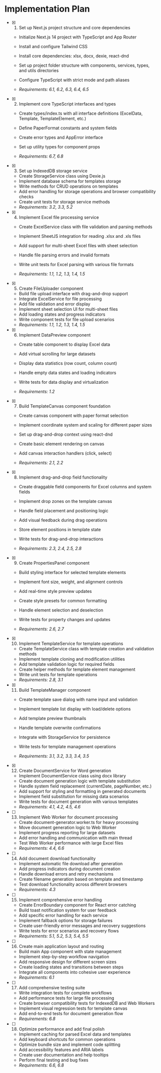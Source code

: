 # Implementation Plan

- [x] 1. Set up Next.js project structure and core dependencies





  - Initialize Next.js 14 project with TypeScript and App Router
  - Install and configure Tailwind CSS
  - Install core dependencies: xlsx, docx, dexie, react-dnd
  - Set up project folder structure with components, services, types, and utils directories
  - Configure TypeScript with strict mode and path aliases


  - _Requirements: 6.1, 6.2, 6.3, 6.4, 6.5_

- [x] 2. Implement core TypeScript interfaces and types


  - Create types/index.ts with all interface definitions (ExcelData, Template, TemplateElement, etc.)
  - Define PaperFormat constants and system fields



  - Create error types and AppError interface
  - Set up utility types for component props
  - _Requirements: 6.7, 6.8_


- [x] 3. Set up IndexedDB storage service


  - Create StorageService class using Dexie.js
  - Implement database schema for templates storage
  - Write methods for CRUD operations on templates
  - Add error handling for storage operations and browser compatibility checks
  - Create unit tests for storage service methods
  - _Requirements: 3.2, 3.3, 5.2_

- [x] 4. Implement Excel file processing service



  - Create ExcelService class with file validation and parsing methods
  - Implement SheetJS integration for reading .xlsx and .xls files
  - Add support for multi-sheet Excel files with sheet selection
  - Handle file parsing errors and invalid formats
  - Write unit tests for Excel parsing with various file formats



  - _Requirements: 1.1, 1.2, 1.3, 1.4, 1.5_



- [x] 5. Create FileUploader component
  - Build file upload interface with drag-and-drop support
  - Integrate ExcelService for file processing
  - Add file validation and error display
  - Implement sheet selection UI for multi-sheet files
  - Add loading states and progress indicators
  - Write component tests for file upload scenarios
  - _Requirements: 1.1, 1.2, 1.3, 1.4, 1.5_




- [x] 6. Implement DataPreview component

  - Create table component to display Excel data

  - Add virtual scrolling for large datasets
  - Display data statistics (row count, column count)



  - Handle empty data states and loading indicators
  - Write tests for data display and virtualization

  - _Requirements: 1.2_

- [x] 7. Build TemplateCanvas component foundation
  - Create canvas component with paper format selection
  - Implement coordinate system and scaling for different paper sizes
  - Set up drag-and-drop context using react-dnd
  - Create basic element rendering on canvas
  - Add canvas interaction handlers (click, select)


  - _Requirements: 2.1, 2.2_

- [x] 8. Implement drag-and-drop field functionality
  - Create draggable field components for Excel columns and system fields
  - Implement drop zones on the template canvas
  - Handle field placement and positioning logic
  - Add visual feedback during drag operations
  - Store element positions in template state
  - Write tests for drag-and-drop interactions

  - _Requirements: 2.3, 2.4, 2.5, 2.8_

- [x] 9. Create PropertiesPanel component
  - Build styling interface for selected template elements
  - Implement font size, weight, and alignment controls


  - Add real-time style preview updates
  - Create style presets for common formatting
  - Handle element selection and deselection
  - Write tests for property changes and updates
  - _Requirements: 2.6, 2.7_

- [x] 10. Implement TemplateService for template operations


  - Create TemplateService class with template creation and validation methods
  - Implement template cloning and modification utilities
  - Add template validation logic for required fields
  - Create helper methods for template element management
  - Write unit tests for template operations
  - _Requirements: 2.8, 3.1_



- [x] 11. Build TemplateManager component
  - Create template save dialog with name input and validation
  - Implement template list display with load/delete options
  - Add template preview thumbnails
  - Handle template overwrite confirmations
  - Integrate with StorageService for persistence



  - Write tests for template management operations
  - _Requirements: 3.1, 3.2, 3.3, 3.4, 3.5_

- [x] 12. Create DocumentService for Word generation
  - Implement DocumentService class using docx library
  - Create document generation logic with template substitution
  - Handle system field replacement (currentDate, pageNumber, etc.)
  - Add support for styling and formatting in generated documents
  - Implement field substitution for missing data scenarios
  - Write tests for document generation with various templates
  - _Requirements: 4.1, 4.2, 4.5, 4.6_

- [ ] 13. Implement Web Worker for document processing
  - Create document-generator.worker.ts for heavy processing
  - Move document generation logic to Web Worker
  - Implement progress reporting for large datasets
  - Add error handling and communication with main thread
  - Test Web Worker performance with large Excel files
  - _Requirements: 4.4, 6.6_

- [ ] 14. Add document download functionality
  - Implement automatic file download after generation
  - Add progress indicators during document creation
  - Handle download errors and retry mechanisms
  - Create filename generation based on template and timestamp
  - Test download functionality across different browsers
  - _Requirements: 4.3_

- [ ] 15. Implement comprehensive error handling
  - Create ErrorBoundary component for React error catching
  - Build toast notification system for user feedback
  - Add specific error handling for each service
  - Implement fallback options for storage failures
  - Create user-friendly error messages and recovery suggestions
  - Write tests for error scenarios and recovery flows
  - _Requirements: 5.1, 5.2, 5.3, 5.4, 5.5_

- [ ] 16. Create main application layout and routing
  - Build main App component with state management
  - Implement step-by-step workflow navigation
  - Add responsive design for different screen sizes
  - Create loading states and transitions between steps
  - Integrate all components into cohesive user experience
  - _Requirements: 6.1_

- [ ] 17. Add comprehensive testing suite
  - Write integration tests for complete workflows
  - Add performance tests for large file processing
  - Create browser compatibility tests for IndexedDB and Web Workers
  - Implement visual regression tests for template canvas
  - Add end-to-end tests for document generation flow
  - _Requirements: 6.8_

- [ ] 18. Optimize performance and add final polish
  - Implement caching for parsed Excel data and templates
  - Add keyboard shortcuts for common operations
  - Optimize bundle size and implement code splitting
  - Add accessibility features and ARIA labels
  - Create user documentation and help tooltips
  - Perform final testing and bug fixes
  - _Requirements: 6.6, 6.8_